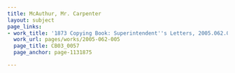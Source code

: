 ```yaml
---
title: McAuthur, Mr. Carpenter
layout: subject
page_links:
- work_title: '1873 Copying Book: Superintendent''s Letters, 2005.062.005'
  work_url: pages/works/2005-062-005
  page_title: CB03_0057
  page_anchor: page-1131875

---
```


